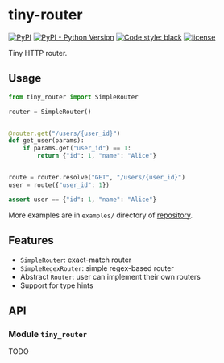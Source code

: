 # tiny-router

[![PyPI](https://img.shields.io/pypi/v/tiny-router)](https://pypi.org/project/tiny-router/)
[![PyPI - Python Version](https://img.shields.io/pypi/pyversions/tiny-router)](https://pypi.org/project/tiny-router/)
[![Code style: black](https://img.shields.io/badge/code%20style-black-000000.svg)](https://github.com/psf/black)
[![license](https://img.shields.io/github/license/nekonoshiri/tiny-router)](https://github.com/nekonoshiri/tiny-router/blob/main/LICENSE)

Tiny HTTP router.

## Usage

```Python
from tiny_router import SimpleRouter

router = SimpleRouter()


@router.get("/users/{user_id}")
def get_user(params):
    if params.get("user_id") == 1:
        return {"id": 1, "name": "Alice"}


route = router.resolve("GET", "/users/{user_id}")
user = route({"user_id": 1})

assert user == {"id": 1, "name": "Alice"}
```

More examples are in `examples/` directory of
[repository](https://github.com/nekonoshiri/tiny-router).

## Features

- `SimpleRouter`: exact-match router
- `SimpleRegexRouter`: simple regex-based router
- Abstract `Router`: user can implement their own routers
- Support for type hints

## API

### Module `tiny_router`

TODO

